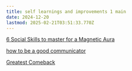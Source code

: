 ```yaml
---
title: self learnings and improvements 1 main
date: 2024-12-20
lastmod: 2025-02-21T03:51:33.770Z
---
```

[6 Social Skills to master for a Magnetic Aura](/6%20Social%20Skills%20to%20master%20for%20a%20Magnetic%20Aura)

[how to be a good communicator](/how%20to%20be%20a%20good%20communicator)

[Greatest Comeback](/Greatest%20Comeback)
